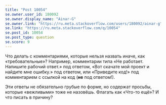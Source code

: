 ```yaml
---
title: "Post 10054"
se.owner.user_id: 180092
se.owner.display_name: "Ainar-G"
se.owner.link: "https://ru.meta.stackoverflow.com/users/180092/ainar-g"
se.link: "https://ru.meta.stackoverflow.com/q/10054"
se.post_id: 10054
se.post_type: question
se.score: 9
---
```


<p>
Что делать с комментариями, которые нельзя назвать иначе, как
«требовательные»?  Например, комментарии типа «Не работает.  Напишите
рабочий ответ.» под ответом, «Вот скачате мой проект и найдите мне
ошибку.» под ответом, или «Приведите код!» под комментарием с ссылкой на
код (<strong>не</strong> под ответом!).
</p>
<p>
Эти ответы не обязательно грубые по форме, но содержат просьбы, которые
«вежливыми» тоже не назовёшь.  Флагать как «Что-то ещё»?  И что писать
в причину?
</p>
